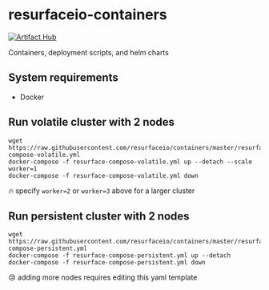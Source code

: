 # resurfaceio-containers

[![Artifact Hub](https://img.shields.io/endpoint?url=https://artifacthub.io/badge/repository/resurfaceio)](https://artifacthub.io/packages/search?repo=resurfaceio)

Containers, deployment scripts, and helm charts

## System requirements

* Docker

## Run volatile cluster with 2 nodes

```
wget https://raw.githubusercontent.com/resurfaceio/containers/master/resurface-compose-volatile.yml
docker-compose -f resurface-compose-volatile.yml up --detach --scale worker=1
docker-compose -f resurface-compose-volatile.yml down
```

🔥 specify `worker=2` or `worker=3` above for a larger cluster

## Run persistent cluster with 2 nodes

```
wget https://raw.githubusercontent.com/resurfaceio/containers/master/resurface-compose-persistent.yml
docker-compose -f resurface-compose-persistent.yml up --detach
docker-compose -f resurface-compose-persistent.yml down
```

😢 adding more nodes requires editing this yaml template
